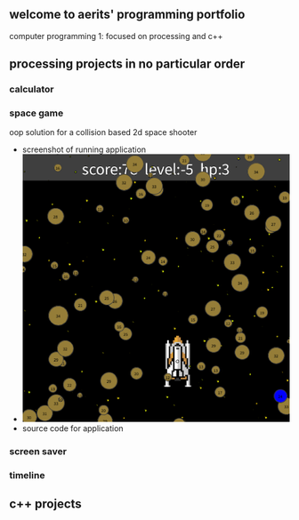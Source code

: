 ## welcome to aerits' programming portfolio
computer programming 1: focused on processing and c++

## processing projects in no particular order

### calculator

### space game
oop solution for a collision based 2d space shooter
* screenshot of running application
* ![screenshot](https://github.com/aerits/aeritsportfolio/blob/gh-pages/images/spacegame.png?raw=true "space game image")
* source code for application

### screen saver

### timeline

## c++ projects
